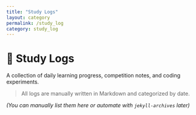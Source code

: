 ```yaml
---
title: "Study Logs"
layout: category
permalink: /study_log
category: study_log
---
```



# 🧠 Study Logs

A collection of daily learning progress, competition notes, and coding experiments.

> All logs are manually written in Markdown and categorized by date.

_(You can manually list them here or automate with `jekyll-archives` later)_

